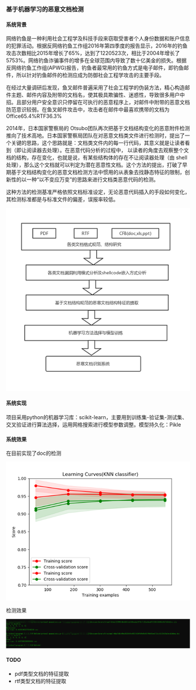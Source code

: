 ### 基于机器学习的恶意文档检测

#### 系统背景

网络钓鱼是一种利用社会工程学及科技手段来窃取受害者个人身份数据和账户信息的犯罪活动。根据反网络钓鱼工作组2016年第四季度的报告显示，2016年的钓鱼攻击次数相比2015年增长了65%，达到了1220523次，相比于2004年增长了5753%。网络钓鱼诈骗事件的增多在全球范围内导致了数十亿美金的损失。根据反网络钓鱼工作组(APWG)报告，钓鱼者最常用的钓鱼方式是电子邮件，即钓鱼邮件，所以针对钓鱼邮件的检测应成为防御社会工程学攻击的主要手段。

在经过大量调研后发现，鱼叉邮件普遍采用了社会工程学的伪装方法，精心构造邮件主题、邮件内容及附带的文档名，使其极具欺骗性、迷惑性，导致很多用户中招。且部分用户安全意识只停留在可执行的恶意程序上，对邮件中附带的恶意文档防范意识较弱。在鱼叉邮件攻击中，攻击者在邮件中最喜欢携带的文档为Office65.4%RTF36.3%

 2014年，日本国家警察局的 Otsubo团队再次把基于文档结构变化的恶意附件检测推向了技术高地。日本国家警察局团队在对恶意文档类文件进行检测时，提出了一个关键的思路，这个思路就是：文档类文件内的每一行代码，其意义就是让读者看到（即让阅读器去处理）。在恶意代码分析的过程中， 以读者的角度去观察整个文档的结构，存在变化，也就是说，有某些结构体的存在不让阅读器处理（由 shell处理），那么这个文档就可以判定为潜在恶意性文档。这个方法的提出，打破了早期基于文档结构变化的恶意文档检测方法中惯用的从表象去找静态特征的限制，创新性的以一种“以不变应万变”的思路来进行文档类恶意代码的检测。

这种方法的检测基准严格依照文档标准设定，无论恶意代码插入的手段如何变化，其检测标准都是与标准文件的偏差，误报率较低。

![](./images/scikit-learn-system.png)

#### 系统实现

项目采用python的机器学习库：scikit-learn，主要用到训练集-验证集-测试集、交叉验证进行算法选择，运用网格搜索进行模型参数调整。模型持久化：Pikle

#### 系统效果

在目前实现了doc的检测

![](./images/total.png)

检测效果

![1572879633023](./images/1572879633023.png)

#### TODO

* pdf类型文档的特征提取
* rtf类型文档的特征提取